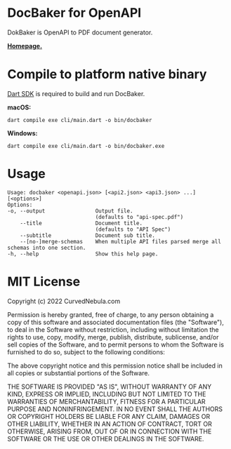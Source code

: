 #  DocBaker for OpenAPI

DokBaker is OpenAPI to PDF document generator.

**[Homepage.](https://curvednebula.com/docbaker/)**

# Compile to platform native binary

[Dart SDK](https://dart.dev/) is required to build and run DocBaker.

**macOS:**
```
dart compile exe cli/main.dart -o bin/docbaker
```

**Windows:**
```
dart compile exe cli/main.dart -o bin/docbaker.exe
```

# Usage
```
Usage: docbaker <openapi.json> [<api2.json> <api3.json> ...] [<options>]
Options:
-o, --output                Output file.
                            (defaults to "api-spec.pdf")
    --title                 Document title.
                            (defaults to "API Spec")
    --subtitle              Document sub title.
    --[no-]merge-schemas    When multiple API files parsed merge all schemas into one section.
-h, --help                  Show this help page.
```

# MIT License

Copyright (c) 2022 CurvedNebula.com

Permission is hereby granted, free of charge, to any person obtaining a copy
of this software and associated documentation files (the "Software"), to deal
in the Software without restriction, including without limitation the rights
to use, copy, modify, merge, publish, distribute, sublicense, and/or sell
copies of the Software, and to permit persons to whom the Software is
furnished to do so, subject to the following conditions:

The above copyright notice and this permission notice shall be included in all
copies or substantial portions of the Software.

THE SOFTWARE IS PROVIDED "AS IS", WITHOUT WARRANTY OF ANY KIND, EXPRESS OR
IMPLIED, INCLUDING BUT NOT LIMITED TO THE WARRANTIES OF MERCHANTABILITY,
FITNESS FOR A PARTICULAR PURPOSE AND NONINFRINGEMENT. IN NO EVENT SHALL THE
AUTHORS OR COPYRIGHT HOLDERS BE LIABLE FOR ANY CLAIM, DAMAGES OR OTHER
LIABILITY, WHETHER IN AN ACTION OF CONTRACT, TORT OR OTHERWISE, ARISING FROM,
OUT OF OR IN CONNECTION WITH THE SOFTWARE OR THE USE OR OTHER DEALINGS IN THE
SOFTWARE.
